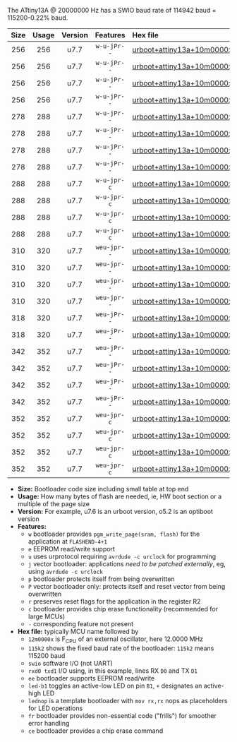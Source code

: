 The ATtiny13A @ 20000000 Hz has a SWIO baud rate of 114942 baud = 115200-0.22% baud.

|Size|Usage|Version|Features|Hex file|
|:-:|:-:|:-:|:-:|:--|
|256|256|u7.7|`w-u-jPr--`|[urboot+attiny13a+10m0000x+++57k6_swio_rxb0_txb1_led+b2.hex](https://raw.githubusercontent.com/stefanrueger/urboot.hex/main/mcus/attiny13a/external_oscillator/fcpu+10m0000_Hz/br+++57k6_bps/urboot+attiny13a+10m0000x+++57k6_swio_rxb0_txb1_led+b2.hex)|
|256|256|u7.7|`w-u-jPr--`|[urboot+attiny13a+10m0000x+++57k6_swio_rxb0_txb1_lednop.hex](https://raw.githubusercontent.com/stefanrueger/urboot.hex/main/mcus/attiny13a/external_oscillator/fcpu+10m0000_Hz/br+++57k6_bps/urboot+attiny13a+10m0000x+++57k6_swio_rxb0_txb1_lednop.hex)|
|256|256|u7.7|`w-u-jPr--`|[urboot+attiny13a+10m0000x+++57k6_swio_rxb1_txb0_led+b2.hex](https://raw.githubusercontent.com/stefanrueger/urboot.hex/main/mcus/attiny13a/external_oscillator/fcpu+10m0000_Hz/br+++57k6_bps/urboot+attiny13a+10m0000x+++57k6_swio_rxb1_txb0_led+b2.hex)|
|256|256|u7.7|`w-u-jPr--`|[urboot+attiny13a+10m0000x+++57k6_swio_rxb1_txb0_lednop.hex](https://raw.githubusercontent.com/stefanrueger/urboot.hex/main/mcus/attiny13a/external_oscillator/fcpu+10m0000_Hz/br+++57k6_bps/urboot+attiny13a+10m0000x+++57k6_swio_rxb1_txb0_lednop.hex)|
|278|288|u7.7|`w-u-jPr--`|[urboot+attiny13a+10m0000x+++57k6_swio_rxb0_txb1_led+b2_fr.hex](https://raw.githubusercontent.com/stefanrueger/urboot.hex/main/mcus/attiny13a/external_oscillator/fcpu+10m0000_Hz/br+++57k6_bps/urboot+attiny13a+10m0000x+++57k6_swio_rxb0_txb1_led+b2_fr.hex)|
|278|288|u7.7|`w-u-jPr--`|[urboot+attiny13a+10m0000x+++57k6_swio_rxb0_txb1_lednop_fr.hex](https://raw.githubusercontent.com/stefanrueger/urboot.hex/main/mcus/attiny13a/external_oscillator/fcpu+10m0000_Hz/br+++57k6_bps/urboot+attiny13a+10m0000x+++57k6_swio_rxb0_txb1_lednop_fr.hex)|
|278|288|u7.7|`w-u-jPr--`|[urboot+attiny13a+10m0000x+++57k6_swio_rxb1_txb0_led+b2_fr.hex](https://raw.githubusercontent.com/stefanrueger/urboot.hex/main/mcus/attiny13a/external_oscillator/fcpu+10m0000_Hz/br+++57k6_bps/urboot+attiny13a+10m0000x+++57k6_swio_rxb1_txb0_led+b2_fr.hex)|
|278|288|u7.7|`w-u-jPr--`|[urboot+attiny13a+10m0000x+++57k6_swio_rxb1_txb0_lednop_fr.hex](https://raw.githubusercontent.com/stefanrueger/urboot.hex/main/mcus/attiny13a/external_oscillator/fcpu+10m0000_Hz/br+++57k6_bps/urboot+attiny13a+10m0000x+++57k6_swio_rxb1_txb0_lednop_fr.hex)|
|288|288|u7.7|`w-u-jpr-c`|[urboot+attiny13a+10m0000x+++57k6_swio_rxb0_txb1_led+b2_fr_ce.hex](https://raw.githubusercontent.com/stefanrueger/urboot.hex/main/mcus/attiny13a/external_oscillator/fcpu+10m0000_Hz/br+++57k6_bps/urboot+attiny13a+10m0000x+++57k6_swio_rxb0_txb1_led+b2_fr_ce.hex)|
|288|288|u7.7|`w-u-jpr-c`|[urboot+attiny13a+10m0000x+++57k6_swio_rxb0_txb1_lednop_fr_ce.hex](https://raw.githubusercontent.com/stefanrueger/urboot.hex/main/mcus/attiny13a/external_oscillator/fcpu+10m0000_Hz/br+++57k6_bps/urboot+attiny13a+10m0000x+++57k6_swio_rxb0_txb1_lednop_fr_ce.hex)|
|288|288|u7.7|`w-u-jpr-c`|[urboot+attiny13a+10m0000x+++57k6_swio_rxb1_txb0_led+b2_fr_ce.hex](https://raw.githubusercontent.com/stefanrueger/urboot.hex/main/mcus/attiny13a/external_oscillator/fcpu+10m0000_Hz/br+++57k6_bps/urboot+attiny13a+10m0000x+++57k6_swio_rxb1_txb0_led+b2_fr_ce.hex)|
|288|288|u7.7|`w-u-jpr-c`|[urboot+attiny13a+10m0000x+++57k6_swio_rxb1_txb0_lednop_fr_ce.hex](https://raw.githubusercontent.com/stefanrueger/urboot.hex/main/mcus/attiny13a/external_oscillator/fcpu+10m0000_Hz/br+++57k6_bps/urboot+attiny13a+10m0000x+++57k6_swio_rxb1_txb0_lednop_fr_ce.hex)|
|310|320|u7.7|`weu-jpr--`|[urboot+attiny13a+10m0000x+++57k6_swio_rxb0_txb1_ee_led+b2.hex](https://raw.githubusercontent.com/stefanrueger/urboot.hex/main/mcus/attiny13a/external_oscillator/fcpu+10m0000_Hz/br+++57k6_bps/urboot+attiny13a+10m0000x+++57k6_swio_rxb0_txb1_ee_led+b2.hex)|
|310|320|u7.7|`weu-jpr--`|[urboot+attiny13a+10m0000x+++57k6_swio_rxb0_txb1_ee_lednop.hex](https://raw.githubusercontent.com/stefanrueger/urboot.hex/main/mcus/attiny13a/external_oscillator/fcpu+10m0000_Hz/br+++57k6_bps/urboot+attiny13a+10m0000x+++57k6_swio_rxb0_txb1_ee_lednop.hex)|
|310|320|u7.7|`weu-jpr--`|[urboot+attiny13a+10m0000x+++57k6_swio_rxb1_txb0_ee_led+b2.hex](https://raw.githubusercontent.com/stefanrueger/urboot.hex/main/mcus/attiny13a/external_oscillator/fcpu+10m0000_Hz/br+++57k6_bps/urboot+attiny13a+10m0000x+++57k6_swio_rxb1_txb0_ee_led+b2.hex)|
|310|320|u7.7|`weu-jpr--`|[urboot+attiny13a+10m0000x+++57k6_swio_rxb1_txb0_ee_lednop.hex](https://raw.githubusercontent.com/stefanrueger/urboot.hex/main/mcus/attiny13a/external_oscillator/fcpu+10m0000_Hz/br+++57k6_bps/urboot+attiny13a+10m0000x+++57k6_swio_rxb1_txb0_ee_lednop.hex)|
|318|320|u7.7|`weu-jPr--`|[urboot+attiny13a+10m0000x+++57k6_swio_rxb0_txb1_ee.hex](https://raw.githubusercontent.com/stefanrueger/urboot.hex/main/mcus/attiny13a/external_oscillator/fcpu+10m0000_Hz/br+++57k6_bps/urboot+attiny13a+10m0000x+++57k6_swio_rxb0_txb1_ee.hex)|
|318|320|u7.7|`weu-jPr--`|[urboot+attiny13a+10m0000x+++57k6_swio_rxb1_txb0_ee.hex](https://raw.githubusercontent.com/stefanrueger/urboot.hex/main/mcus/attiny13a/external_oscillator/fcpu+10m0000_Hz/br+++57k6_bps/urboot+attiny13a+10m0000x+++57k6_swio_rxb1_txb0_ee.hex)|
|342|352|u7.7|`weu-jPr--`|[urboot+attiny13a+10m0000x+++57k6_swio_rxb0_txb1_ee_led+b2_fr.hex](https://raw.githubusercontent.com/stefanrueger/urboot.hex/main/mcus/attiny13a/external_oscillator/fcpu+10m0000_Hz/br+++57k6_bps/urboot+attiny13a+10m0000x+++57k6_swio_rxb0_txb1_ee_led+b2_fr.hex)|
|342|352|u7.7|`weu-jPr--`|[urboot+attiny13a+10m0000x+++57k6_swio_rxb0_txb1_ee_lednop_fr.hex](https://raw.githubusercontent.com/stefanrueger/urboot.hex/main/mcus/attiny13a/external_oscillator/fcpu+10m0000_Hz/br+++57k6_bps/urboot+attiny13a+10m0000x+++57k6_swio_rxb0_txb1_ee_lednop_fr.hex)|
|342|352|u7.7|`weu-jPr--`|[urboot+attiny13a+10m0000x+++57k6_swio_rxb1_txb0_ee_led+b2_fr.hex](https://raw.githubusercontent.com/stefanrueger/urboot.hex/main/mcus/attiny13a/external_oscillator/fcpu+10m0000_Hz/br+++57k6_bps/urboot+attiny13a+10m0000x+++57k6_swio_rxb1_txb0_ee_led+b2_fr.hex)|
|342|352|u7.7|`weu-jPr--`|[urboot+attiny13a+10m0000x+++57k6_swio_rxb1_txb0_ee_lednop_fr.hex](https://raw.githubusercontent.com/stefanrueger/urboot.hex/main/mcus/attiny13a/external_oscillator/fcpu+10m0000_Hz/br+++57k6_bps/urboot+attiny13a+10m0000x+++57k6_swio_rxb1_txb0_ee_lednop_fr.hex)|
|352|352|u7.7|`weu-jpr-c`|[urboot+attiny13a+10m0000x+++57k6_swio_rxb0_txb1_ee_led+b2_fr_ce.hex](https://raw.githubusercontent.com/stefanrueger/urboot.hex/main/mcus/attiny13a/external_oscillator/fcpu+10m0000_Hz/br+++57k6_bps/urboot+attiny13a+10m0000x+++57k6_swio_rxb0_txb1_ee_led+b2_fr_ce.hex)|
|352|352|u7.7|`weu-jpr-c`|[urboot+attiny13a+10m0000x+++57k6_swio_rxb0_txb1_ee_lednop_fr_ce.hex](https://raw.githubusercontent.com/stefanrueger/urboot.hex/main/mcus/attiny13a/external_oscillator/fcpu+10m0000_Hz/br+++57k6_bps/urboot+attiny13a+10m0000x+++57k6_swio_rxb0_txb1_ee_lednop_fr_ce.hex)|
|352|352|u7.7|`weu-jpr-c`|[urboot+attiny13a+10m0000x+++57k6_swio_rxb1_txb0_ee_led+b2_fr_ce.hex](https://raw.githubusercontent.com/stefanrueger/urboot.hex/main/mcus/attiny13a/external_oscillator/fcpu+10m0000_Hz/br+++57k6_bps/urboot+attiny13a+10m0000x+++57k6_swio_rxb1_txb0_ee_led+b2_fr_ce.hex)|
|352|352|u7.7|`weu-jpr-c`|[urboot+attiny13a+10m0000x+++57k6_swio_rxb1_txb0_ee_lednop_fr_ce.hex](https://raw.githubusercontent.com/stefanrueger/urboot.hex/main/mcus/attiny13a/external_oscillator/fcpu+10m0000_Hz/br+++57k6_bps/urboot+attiny13a+10m0000x+++57k6_swio_rxb1_txb0_ee_lednop_fr_ce.hex)|

- **Size:** Bootloader code size including small table at top end
- **Usage:** How many bytes of flash are needed, ie, HW boot section or a multiple of the page size
- **Version:** For example, u7.6 is an urboot version, o5.2 is an optiboot version
- **Features:**
  + `w` bootloader provides `pgm_write_page(sram, flash)` for the application at `FLASHEND-4+1`
  + `e` EEPROM read/write support
  + `u` uses urprotocol requiring `avrdude -c urclock` for programming
  + `j` vector bootloader: applications *need to be patched externally*, eg, using `avrdude -c urclock`
  + `p` bootloader protects itself from being overwritten
  + `P` vector bootloader only: protects itself and reset vector from being overwritten
  + `r` preserves reset flags for the application in the register R2
  + `c` bootloader provides chip erase functionality (recommended for large MCUs)
  + `-` corresponding feature not present
- **Hex file:** typically MCU name followed by
  + `12m0000x` is F<sub>CPU</sub> of an external oscillator, here 12.0000 MHz
  + `115k2` shows the fixed baud rate of the bootloader: `115k2` means 115200 baud
  + `swio` software I/O (not UART)
  + `rxd0 txd1` I/O using, in this example, lines RX `D0` and TX `D1`
  + `ee` bootloader supports EEPROM read/write
  + `led-b1` toggles an active-low LED on pin `B1`, `+` designates an active-high LED
  + `lednop` is a template bootloader with `mov rx,rx` nops as placeholders for LED operations
  + `fr` bootloader provides non-essential code ("frills") for smoother error handling
  + `ce` bootloader provides a chip erase command
